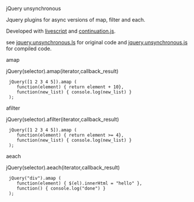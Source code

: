 jQuery unsynchronous

Jquery plugins for async versions of map, filter and each. 


Developed with [livescript](http://livescript.net/) and [continuation.js](https://github.com/BYVoid/continuation).


see [jquery.unsynchronous.ls](https://github.com/francescoagati/jquery.unsynchronous/blob/master/lib/jquery.unsynchronous.ls) for original code
and [jquery.unsynchronous.js](https://github.com/francescoagati/jquery.unsynchronous/blob/master/lib/jquery.unsynchronous.js) for compiled code.


amap

jQuery(selector).amap(iterator,callback_result)

```
 jQuery([1 2 3 4 5]).amap (
    function(element) { return element + 10}, 
    function(new_list) { console.log(new_list) }
 );
```

afilter

jQuery(selector).afilter(iterator,callback_result)

```
 jQuery([1 2 3 4 5]).amap (
    function(element) { return element >= 4}, 
    function(new_list) { console.log(new_list) }
 );
```

aeach

jQuery(selector).aeach(iterator,callback_result)

```
 jQuery("div").amap (
    function(element) { $(el).innerHtml = "hello" }, 
    function() { console.log("done") }
 );
```